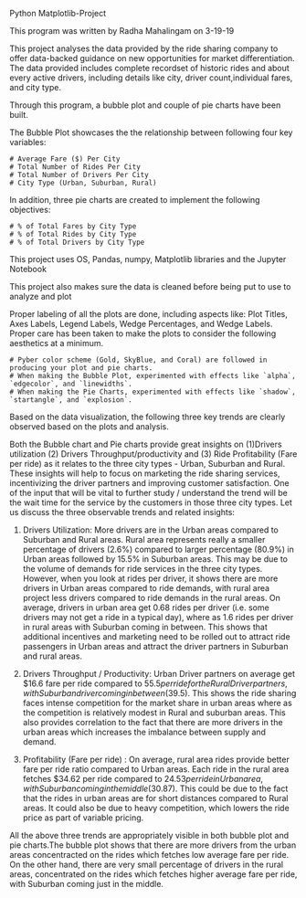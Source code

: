 Python Matplotlib-Project

This program was written by Radha Mahalingam on 3-19-19

This project analyses the data provided by the ride sharing company to offer data-backed guidance on new opportunities 
for market differentiation. The data provided includes complete recordset of historic rides and about every active drivers, including details like city, driver count,individual fares, and city type.

Through this program, a bubble plot and couple of pie charts have been built.

The Bubble Plot showcases the the relationship between following four key variables:

    # Average Fare ($) Per City
    # Total Number of Rides Per City
    # Total Number of Drivers Per City
    # City Type (Urban, Suburban, Rural)

In addition,  three pie charts are created to implement the following objectives:

    # % of Total Fares by City Type
    # % of Total Rides by City Type
    # % of Total Drivers by City Type

This project uses OS, Pandas, numpy, Matplotlib libraries and the Jupyter Notebook

This project also makes sure the data is cleaned before being put to use to analyze and plot

Proper labeling of all the plots are done, including aspects like: Plot Titles, Axes Labels, Legend Labels, Wedge Percentages, 
and Wedge Labels. Proper care has been taken to make the plots to consider the following aesthetics at a minimum.

    # Pyber color scheme (Gold, SkyBlue, and Coral) are followed in producing your plot and pie charts.
    # When making the Bubble Plot, experimented with effects like `alpha`, `edgecolor`, and `linewidths`.
    # When making the Pie Charts, experimented with effects like `shadow`, `startangle`, and `explosion`.

Based on the data visualization, the following three key trends are clearly observed based on the plots and analysis.

Both the Bubble chart and Pie charts provide great insights on (1)Drivers utilization (2) Drivers Throughput/productivity and (3) Ride Profitability (Fare per ride) as it relates to the three city types - Urban, Suburban and Rural. These insights will help to focus on marketing the ride sharing services, incentivizing the driver partners and improving customer satisfaction.  One of the input that will be vital to further study / understand the trend will be the wait time for the service by the customers in those three city types.  Let us discuss the three observable trends and related insights:

1.  Drivers Utilization:  More drivers are in the Urban areas compared to Suburban and Rural areas.  Rural area represents really a smaller percentage of drivers (2.6%) compared to larger percentage (80.9%) in Urban areas followed by 15.5% in Suburban areas.  This may be due to the volume of demands for ride services in the three city types.  However, when you look at rides per driver, it shows there are more drivers in Urban areas compared to ride demands, with rural area project less drivers compared to ride demands in the rural areas. On average, drivers in urban area get 0.68 rides per driver (i.e. some drivers may not get a ride in a typical day), where as 1.6 rides per driver in rural areas with Suburban coming in between.  This shows that additional incentives and marketing need to be rolled out to attract ride passengers in Urban areas and attract the driver partners in Suburban and rural areas.

2.  Drivers Throughput / Productivity: Urban Driver partners on average get $16.6 fare per ride compared to $55.5 per ride for the Rural Driver partners, with Suburban driver coming in between ($39.5).  This shows the ride sharing faces intense competition for the market share in urban areas where as the competition is relatively modest in Rural and suburban areas. This also provides correlation to the fact that there are more drivers in the urban areas which increases the imbalance between supply and demand.

3. Profitability (Fare per ride) :  On average, rural area rides provide better fare per ride ratio compared to Urban areas.  Each ride in the rural area fetches $34.62 per ride compared to $24.53 per ride in Urban area, with Suburban coming in the middle ($30.87).  This could be due to the fact that the rides in urban areas are for short distances compared to Rural areas.  It could also be due to heavy competition, which lowers the ride price as part of variable pricing.

All the above three trends are appropriately visible in both bubble plot and pie charts.The bubble plot shows that there are more drivers from the urban areas concentracted on the rides which fetches low average fare per ride. On the other hand, there are 
very small percentage of drivers in the rural areas, concentrated on the rides which fetches higher average fare per ride, with Suburban coming just in the middle.



